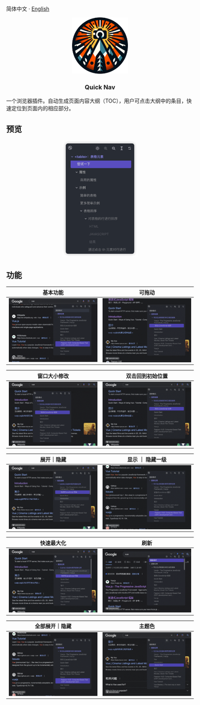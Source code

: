简体中文 · [English](./docs/README.zh-EN.md)

<p align="center">
    <img src="./public/img/logo-1080.png" width="150">
</p>

<h3 align="center">Quick Nav</h3>

一个浏览器插件。自动生成页面内容大纲（TOC），用户可点击大纲中的条目，快速定位到页面内的相应部分。

## 预览

<div align="center">
    <img src="./docs/images/view.png" width="200"/>
</div>

## 功能

<table width="100%">
  <thead>
    <tr>
      <th width="50%" style="text-align: center">基本功能</th>
      <th width="50%"  style="text-align: center">可拖动</th>
    </tr>
  </thead>

  <tbody>
    <tr>
      <td><img src="./docs/images/base.gif"/></td>
      <td><img src="./docs/images/drag.gif"/></td>
    </tr>
  </tbody>
</table>

<table width="100%">
  <thead>
    <tr>
      <th width="50%" style="text-align: center">窗口大小修改</th>
      <th width="50%" style="text-align: center">双击回到初始位置</th>
    </tr>
  </thead>

  <tbody>
    <tr>
      <td><img src="./docs/images/resize.gif"/></td>
      <td><img src="./docs/images/origin.gif"/></td>
    </tr>
  </tbody>
</table>

<table width="100%">
  <thead>
    <tr>
      <th width="50%" style="text-align: center">展开｜隐藏</th>
      <th width="50%" style="text-align: center">显示 ｜ 隐藏一级</th>
    </tr>
  </thead>

  <tbody>
    <tr>
      <td><img src="./docs/images/expand_collapse.gif"/></td>
      <td><img src="./docs/images/zoom.gif"/></td>
    </tr>
  </tbody>
</table>

<table width="100%">
  <thead>
    <tr>
      <th width="50%" style="text-align: center">快速最大化</th>
      <th width="50%" style="text-align: center">刷新</th>
    </tr>
  </thead>

  <tbody>
    <tr>
      <td><img src="./docs/images/fast_maximize.gif"/></td>
      <td><img src="./docs/images/refresh.gif"/></td>
    </tr>
  </tbody>
</table>

<table width="100%">
  <thead>
    <tr>
      <th width="50%" style="text-align: center">全部展开｜隐藏</th>
      <th width="50%" style="text-align: center">主题色</th>
    </tr>
  </thead>

  <tbody>
    <tr>
      <td><img src="./docs/images/all_expand_collapse.gif"/></td>
      <td><img src="./docs/images/theme.gif"/></td>
    </tr>
  </tbody>
</table>
